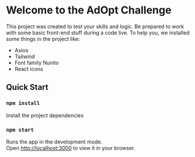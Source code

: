 # Welcome to the AdOpt Challenge

This project was created to test your skills and logic. Be prepared to work with some basic front-end stuff during a code live. To help you, we installed some things in the project like:

- Axios
- Tailwind
- Font family Nunito
- React icons

## Quick Start

### `npm install`

Install the project dependencies

### `npm start`

Runs the app in the development mode.\
Open [http://localhost:3000](http://localhost:3000) to view it in your browser.
